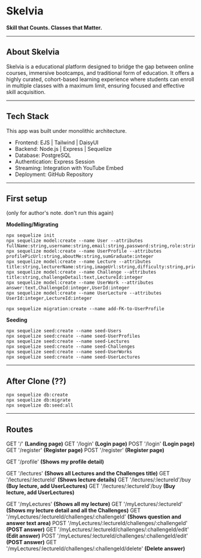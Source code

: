 # Skelvia

**Skill that Counts. Classes that Matter.**

---

## About Skelvia

Skelvia is a educational platform designed to bridge the gap between online courses, immersive bootcamps, and traditional form of education. It offers a highly curated, cohort-based learning experience where students can enroll in multiple classes with a maximum limit, ensuring focused and effective skill acquisition.

---

## Tech Stack

This app was built under monolithic architecture.
- Frontend: EJS | Tailwind | DaisyUI 
- Backend: Node.js | Express | Sequelize
- Database: PostgreSQL 
- Authentication: Express Session  
- Streaming: Integration with YouTube Embed
- Deployment: GitHub Repository

---

## First setup
(only for author's note. don't run this again)

__Modelling/Migrating__
```
npx sequelize init
npx sequelize model:create --name User --attributes fullName:string,username:string,email:string,password:string,role:string
npx sequelize model:create --name UserProfile --attributes profilePicUrl:string,aboutMe:string,sumGraduate:integer
npx sequelize model:create --name Lecture --attributes title:string,lecturerName:string,imageUrl:string,difficulty:string,price:integer,upVote:integer
npx sequelize model:create --name Challenge --attributes title:string,challengeDetail:text,LectureId:integer
npx sequelize model:create --name UserWork --attributes answer:text,ChallengeId:integer,UserId:integer
npx sequelize model:create --name UserLecture --attributes UserId:integer,LectureId:integer

npx sequelize migration:create --name add-FK-to-UserProfile
```

__Seeding__
```
npx sequelize seed:create --name seed-Users
npx sequelize seed:create --name seed-UserProfiles
npx sequelize seed:create --name seed-Lectures
npx sequelize seed:create --name seed-Challenges
npx sequelize seed:create --name seed-UserWorks
npx sequelize seed:create --name seed-UserLectures
```

---

## After Clone (??)
```
npx sequelize db:create
npx sequelize db:migrate
npx sequelize db:seed:all
```

---

## Routes
GET '/' __(Landing page)__
GET '/login' __(Login page)__
POST '/login' __(Login page)__
GET '/register' __(Register page)__
POST '/register' __(Register page)__

GET '/profile' __(Shows my profile detail)__

GET '/lectures' __(Shows all Lectures and the Challenges title)__
GET '/lectures/:lectureId' __(Shows lecture details)__
GET '/lectures/:lectureId'/buy __(Buy lecture, add UserLectures)__
GET '/lectures/:lectureId'/buy __(Buy lecture, add UserLectures)__

GET '/myLectures' __(Shows all my lecture)__
GET '/myLectures/:lectureId' __(Shows my lecture detail and all the Challenges)__
GET '/myLectures/:lectureId/challenges/:challengeId' __(Shows question and answer text area)__
POST '/myLectures/:lectureId/challenges/:challengeId' __(POST answer)__
GET '/myLectures/:lectureId/challenges/:challengeId/edit' __(Edit answer)__
POST '/myLectures/:lectureId/challenges/:challengeId/edit' __(POST answer)__
GET '/myLectures/:lectureId/challenges/:challengeId/delete' __(Delete answer)__